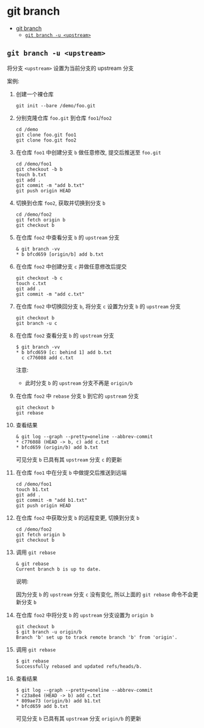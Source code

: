 # git branch

- [git branch](#git-branch)
  - [`git branch -u <upstream>`](#git-branch--u-upstream)

## `git branch -u <upstream>`

将分支 `<upstream>` 设置为当前分支的 upstream 分支

案例:

1. 创建一个裸仓库

       git init --bare /demo/foo.git

2. 分别克隆仓库 `foo.git` 到仓库 `foo1`/`foo2`

       cd /demo
       git clone foo.git foo1
       git clone foo.git foo2

3. 在仓库 `foo1` 中创建分支 `b` 做任意修改, 提交后推送至 `foo.git`

       cd /demo/foo1
       git checkout -b b
       touch b.txt
       git add .
       git commit -m "add b.txt"
       git push origin HEAD

4. 切换到仓库 `foo2`, 获取并切换到分支 `b`

       cd /demo/foo2
       git fetch origin b
       git checkout b

5. 在仓库 `foo2` 中查看分支 `b` 的 `upstream` 分支

       & git branch -vv
       * b bfcd659 [origin/b] add b.txt

6. 在仓库 `foo2` 中创建分支 `c` 并做任意修改后提交

       git checkout -b c
       touch c.txt
       git add .
       git commit -m "add c.txt"

7. 在仓库 `foo2` 中切换回分支 `b`, 将分支 `c` 设置为分支 `b` 的 `upstream` 分支

       git checkout b
       git branch -u c

8. 在仓库 `foo2` 查看分支 `b` 的 `upstream` 分支

       $ git branch -vv
       * b bfcd659 [c: behind 1] add b.txt
         c c776088 add c.txt

   注意:

   - 此时分支 `b` 的 `upstream` 分支不再是 `origin/b`

9. 在仓库 `foo2` 中 `rebase` 分支 `b` 到它的 `upstream` 分支

       git checkout b
       git rebase

10. 查看结果

        & git log --graph --pretty=oneline --abbrev-commit
        * c776088 (HEAD -> b, c) add c.txt
        * bfcd659 (origin/b) add b.txt

    可见分支 `b` 已具有其 `upstream` 分支 `c` 的更新

11. 在仓库 `foo1` 中在分支 `b` 中做提交后推送到远端

        cd /demo/foo1
        touch b1.txt
        git add .
        git commit -m "add b1.txt"
        git push origin HEAD

12. 在仓库 `foo2` 中获取分支 `b` 的远程变更, 切换到分支 `b`

        cd /demo/foo2
        git fetch origin b
        git checkout b

13. 调用 `git rebase`

        & git rebase
        Current branch b is up to date.

    说明:

    因为分支 `b` 的 `upstream` 分支 `c` 没有变化, 所以上面的 `git rebase` 命令不会更新分支 `b`

14. 在仓库 `foo2` 中将分支 `b` 的 `upstream` 分支设置为 `origin b`

        git checkout b
        $ git branch -u origin/b
        Branch 'b' set up to track remote branch 'b' from 'origin'.

15. 调用 `git rebase`

        $ git rebase
        Successfully rebased and updated refs/heads/b.

16. 查看结果

        $ git log --graph --pretty=oneline --abbrev-commit
        * c23a8e4 (HEAD -> b) add c.txt
        * 809ae73 (origin/b) add b1.txt
        * bfcd659 add b.txt

    可见分支 `b` 已具有其 `upstream` 分支 `origin/b` 的更新
